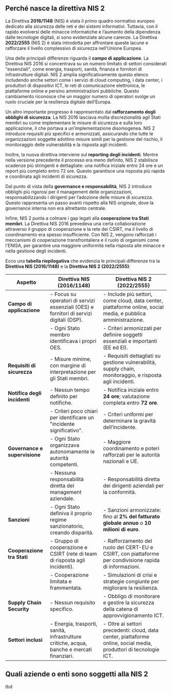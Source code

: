 


Perché nasce la direttiva NIS 2
-------------

La Direttiva **2016/1148** (NIS) è stata il primo quadro normativo europeo dedicato alla sicurezza delle reti e dei sistemi informativi. Tuttavia, con il rapido evolversi delle minacce informatiche e l’aumento della dipendenza dalle tecnologie digitali, si sono evidenziate alcune carenze. La Direttiva **2022/2555** (NIS 2) è stata introdotta per affrontare queste lacune e rafforzare il livello complessivo di sicurezza nell’Unione Europea.

Una delle principali differenze riguarda il **campo di applicazione**. La Direttiva NIS 2016 si concentrava su un numero limitato di settori considerati "essenziali", come energia, trasporti, sanità, finanza e fornitori di infrastrutture digitali. NIS 2 amplia significativamente questo elenco includendo anche settori come i servizi di cloud computing, i data center, i produttori di dispositivi ICT, le reti di comunicazione elettronica, le piattaforme online e persino amministrazioni pubbliche. Questo cambiamento riconosce che un maggior numero di operatori svolge un ruolo cruciale per la resilienza digitale dell’Europa.

Un altro importante progresso è rappresentato dal **rafforzamento degli obblighi di sicurezza**. La NIS 2016 lasciava molta discrezionalità agli Stati membri su come implementare le misure di sicurezza e sulla loro applicazione, il che portava a un’implementazione disomogenea. NIS 2 introduce requisiti più specifici e armonizzati, assicurando che tutte le organizzazioni soggette adottino misure simili per la gestione del rischio, il monitoraggio delle vulnerabilità e la risposta agli incidenti.

Inoltre, la nuova direttiva interviene sul **reporting degli incidenti**. Mentre nella versione precedente il processo era meno definito, NIS 2 stabilisce scadenze più stringenti e dettagliate: una notifica iniziale entro 24 ore e un report più completo entro 72 ore. Questo garantisce una risposta più rapida e coordinata agli incidenti di sicurezza.

Dal punto di vista della **governance e responsabilità**, NIS 2 introduce obblighi più rigorosi per il management delle organizzazioni, responsabilizzando i dirigenti per l’adozione delle misure di sicurezza. Questo rappresenta un passo avanti rispetto alla NIS originale, dove la governance interna non era altrettanto centrale.

Infine, NIS 2 punta a colmare i gap legati alla **cooperazione tra Stati membri**. La Direttiva NIS 2016 prevedeva una certa collaborazione attraverso il gruppo di cooperazione e la rete dei CSIRT, ma il livello di coordinamento era spesso insufficiente. Con NIS 2, vengono rafforzati i meccanismi di cooperazione transfrontaliera e il ruolo di organismi come l'ENISA, per garantire una maggiore uniformità nella risposta alle minacce e nella gestione degli incidenti.


Ecco una **tabella riepilogativa** che evidenzia le principali differenze tra la **Direttiva NIS (2016/1148)** e la **Direttiva NIS 2 (2022/2555)**:

| **Aspetto**                  | **Direttiva NIS (2016/1148)**                                                                                  | **Direttiva NIS 2 (2022/2555)**                                                                                   |
|-------------------------------|----------------------------------------------------------------------------------------------------------------|-------------------------------------------------------------------------------------------------------------------|
| **Campo di applicazione**    | - Focus su operatori di servizi essenziali (OES) e fornitori di servizi digitali (DSP).                         | - Include più settori, come cloud, data center, piattaforme online, social media, e pubblica amministrazione.     |
|                               | - Ogni Stato membro identificava i propri OES.                                                                | - Criteri armonizzati per definire soggetti essenziali e importanti (EE ed EI).                                   |
| **Requisiti di sicurezza**   | - Misure minime, con margine di interpretazione per gli Stati membri.                                           | - Requisiti dettagliati su gestione vulnerabilità, supply chain, monitoraggio, e risposta agli incidenti.         |
| **Notifica degli incidenti** | - Nessun tempo definito per notifiche.                                                                          | - Notifica iniziale entro **24 ore**; valutazione completa entro **72 ore**.                                      |
|                               | - Criteri poco chiari per identificare un "incidente significativo".                                           | - Criteri uniformi per determinare la gravità dell’incidente.                                                     |
| **Governance e supervisione**| - Ogni Stato organizzava autonomamente le autorità competenti.                                                 | - Maggiore coordinamento e poteri rafforzati per le autorità nazionali e UE.                                      |
|                               | - Nessuna responsabilità diretta del management aziendale.                                                     | - Responsabilità diretta dei dirigenti aziendali per la conformità.                                               |
| **Sanzioni**                 | - Ogni Stato definiva il proprio regime sanzionatorio, creando disparità.                                       | - Sanzioni armonizzate: fino al **2% del fatturato globale annuo** o **10 milioni di euro**.                      |
| **Cooperazione tra Stati**   | - Gruppo di cooperazione e CSIRT (rete di team di risposta agli incidenti).                                     | - Rafforzamento del ruolo del CERT-EU e CSIRT, con piattaforme per condivisione rapida di informazioni.            |
|                               | - Cooperazione limitata e frammentata.                                                                         | - Simulazioni di crisi e strategie congiunte per migliorare la resilienza.                                        |
| **Supply Chain Security**    | - Nessun requisito specifico.                                                                                  | - Obbligo di monitorare e gestire la sicurezza della catena di approvvigionamento ICT.                            |
| **Settori inclusi**          | - Energia, trasporti, sanità, infrastrutture critiche, acqua, banche e mercati finanziari.                      | - Oltre ai settori precedenti: cloud, data center, piattaforme online, social media, produttori di tecnologie ICT.|


Quali aziende o enti sono soggetti alla NIS 2
------------

tbd
